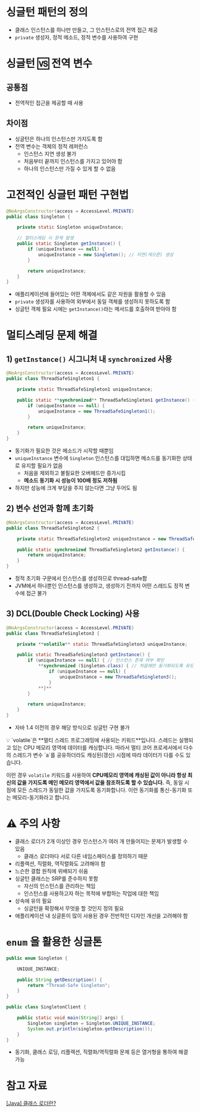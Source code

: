 # 싱글턴 패턴의 정의

- 클래스 인스턴스를 하나만 만들고, 그 인스턴스로의 전역 접근 제공
- `private` 생성자, 정적 메소드, 정적 변수를 사용하여 구현

# 싱글턴 🆚 전역 변수

## 공통점

- 전역적인 접근을 제공할 때 사용

## 차이점

- 싱글턴은 하나의 인스턴스만 가지도록 함
- 전역 변수는 객체의 정적 레퍼런스
    - 인스턴스 지연 생성 불가
    - 처음부터 끝까지 인스턴스를 가지고 있어야 함
    - 하나의 인스턴스만 가질 수 있게 할 수 없음

# 고전적인 싱글턴 패턴 구현법

```java
@NoArgsConstructor(access = AccessLevel.PRIVATE)
public class Singleton {

    private static Singleton uniqueInstance;

    // 멀티스레딩 시 문제 발생
    public static Singleton getInstance() {
        if (uniqueInstance == null) {
            uniqueInstance = new Singleton(); // 지연(게으른) 생성
        }

        return uniqueInstance;
    }
}
```

- 애플리케이션에 들어있는 어떤 객체에서도 같은 자원을 활용할 수 있음
- `private` 생성자를 사용하여 외부에서 동일 객체를 생성하지 못하도록 함
- 싱글턴 객체 필요 시에는 `getInstance()`라는 메서드를 호출하여 받아야 함

# 멀티스레딩 문제 해결

## 1) `getInstance()` 시그니처 내 `synchronized` 사용

```java
@NoArgsConstructor(access = AccessLevel.PRIVATE)
public class ThreadSafeSingleton1 {

    private static ThreadSafeSingleton1 uniqueInstance;

    public static **synchronized** ThreadSafeSingleton1 getInstance() {
        if (uniqueInstance == null) {
            uniqueInstance = new ThreadSafeSingleton1();
        }

        return uniqueInstance;
    }
}

```

- 동기화가 필요한 것은 메소드가 시작할 때뿐임
- `uniqueInstance` 변수에 `Singleton` 인스턴스를 대입하면 메소드를 동기화한 상태로 유지할 필요가 없음
    - 처음을 제외하고 불필요한 오버헤드만 증가시킴
    - **메소드 동기화 시 성능이 100배 정도 저하됨**
- 하지만 성능에 크게 부담을 주지 않는다면 그냥 두어도 됨

## 2) 변수 선언과 함께 초기화

```java
@NoArgsConstructor(access = AccessLevel.PRIVATE)
public class ThreadSafeSingleton2 {

    private static ThreadSafeSingleton2 uniqueInstance = new ThreadSafeSingleton2();

    public static synchronized ThreadSafeSingleton2 getInstance() {
        return uniqueInstance;
    }
}

```

- 정적 초기화 구문에서 인스턴스를 생성하므로 thread-safe함
- JVM에서 하나뿐인 인스턴스를 생성하고, 생성하기 전까지 어떤 스레드도 정적 변수에 접근 불가

## 3) DCL(Double Check Locking) 사용

```java
@NoArgsConstructor(access = AccessLevel.PRIVATE)
public class ThreadSafeSingleton3 {

    private **volatile** static ThreadSafeSingleton3 uniqueInstance;

    public static ThreadSafeSingleton3 getInstance() {
        if (uniqueInstance == null) { // 인스턴스 존재 여부 확인
            **synchronized (Singleton.class) { // 처음에만 동기화되도록 유도**
                if (uniqueInstance == null) {
                    uniqueInstance = new ThreadSafeSingleton3();
                }
            **}**
        }

        return uniqueInstance;
    }
}
```

- 자바 1.4 이전의 경우 해당 방식으로 싱글턴 구현 불가

<aside>
💡 `volatile`은 **멀티 스레드 프로그래밍에 사용되는 키워드**입니다. 스레드는 실행되고 있는 CPU 메모리 영역에 데이터를 캐싱합니다. 따라서 멀티 코어 프로세서에서 다수의 스레드가 변수 `a`를 공유하더라도 캐싱된(갱신) 시점에 따라 데이터가 다를 수도 있습니다.

이런 경우 `volatile` 키워드를 사용하여 **CPU메모리 영역에 캐싱된 값이 아니라 항상 최신의 값을 가지도록 메인 메모리 영역에서 값을 참조하도록 할 수 있습니다.** 즉, 동일 시점에 모든 스레드가 동일한 값을 가지도록 동기화합니다. 이런 동기화를 통신-동기화 또는 메모리-동기화라고 합니다.

</aside>

# ⚠️ 주의 사항

- 클래스 로더가 2개 이상인 경우 인스턴스가 여러 개 만들어지는 문제가 발생할 수 있음
    - 클래스 로더마다 서로 다른 네임스페이스를 정의하기 때문
- 리플렉션, 직렬화, 역직렬화도 고려해야 함
- 느슨한 결합 원칙에 위배되기 쉬움
- 싱글턴 클래스는 SRP를 준수하지 못함
    - 자신의 인스턴스를 관리하는 책임
    - 인스턴스를 사용하고자 하는 목적에 부합하는 작업에 대한 책임
- 상속에 유의 필요
    - 싱글턴을 확장해서 무엇을 할 것인지 정의 필요
- 애플리케이션 내 싱글톤이 많이 사용된 경우 전반적인 디자인 개선을 고려해야 함

# `enum` 을 활용한 싱글톤

```java
public enum Singleton {

    UNIQUE_INSTANCE;

    public String getDescription() {
        return "Thread-Safe Singleton";
    }
}

public class SingletonClient {

	public static void main(String[] args) {
		Singleton singleton = Singleton.UNIQUE_INSTANCE;
		System.out.println(singleton.getDescription());
	}
}

```

- 동기화, 클래스 로딩, 리플렉션, 직렬화/역직렬화 문제 등은 열거형을 통하여 해결 가능

# 참고 자료

[[Java] 클래스 로더란?](https://velog.io/@ddangle/Java-클래스-로더란)
